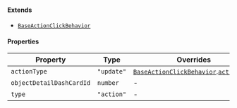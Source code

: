 #### Extends

* [`BaseActionClickBehavior`](./api_html/BaseActionClickBehavior.md)

#### Properties

| Property                                                     | Type       | Overrides                                                                                                                           | Inherited from                                                                                                          |
| ------------------------------------------------------------ | ---------- | ----------------------------------------------------------------------------------------------------------------------------------- | ----------------------------------------------------------------------------------------------------------------------- |
| <a id="actiontype"></a> `actionType`                         | `"update"` | [`BaseActionClickBehavior`](./api_html/BaseActionClickBehavior.md).[`actionType`](./api_html/BaseActionClickBehavior.md#actiontype) | -                                                                                                                       |
| <a id="objectdetaildashcardid"></a> `objectDetailDashCardId` | `number`   | -                                                                                                                                   | -                                                                                                                       |
| <a id="type"></a> `type`                                     | `"action"` | -                                                                                                                                   | [`BaseActionClickBehavior`](./api_html/BaseActionClickBehavior.md).[`type`](./api_html/BaseActionClickBehavior.md#type) |
